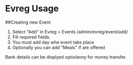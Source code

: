 Evreg Usage
===========

##Creating new Event

1. Select "Add" in Evreg > Events /admin/evreg/event/add/
2. Fill required fields. 
3. You must add day whe event take place
4. Optionally you can add "Meals" if are offered

Bank details can be displyed optiolanny for money transfer.
